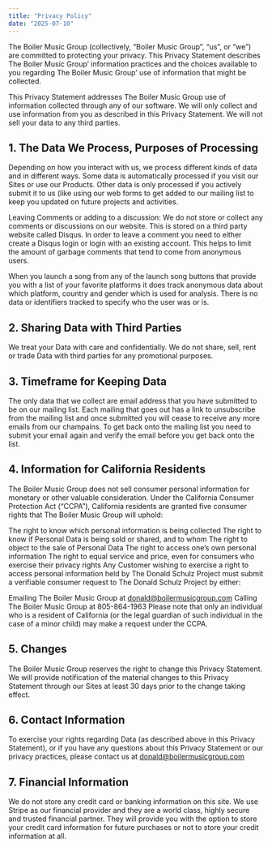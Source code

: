 ```yaml
---
title: "Privacy Policy"
date: "2025-07-10"
---
```


The Boiler Music Group (collectively, “Boiler Music Group”, “us”, or “we”) are committed to protecting your privacy. This Privacy Statement describes The Boiler Music Group’ information practices and the choices available to you regarding The Boiler Music Group’ use of information that might be collected.

This Privacy Statement addresses The Boiler Music Group use of information collected through any of our software. We will only collect and use information from you as described in this Privacy Statement. We will not sell your data to any third parties.

## 1. The Data We Process, Purposes of Processing
Depending on how you interact with us, we process different kinds of data and in different ways. Some data is automatically processed if you visit our Sites or use our Products. Other data is only processed if you actively submit it to us (like using our web forms to get added to our mailing list to keep you updated on future projects and activities.

Leaving Comments or adding to a discussion:
We do not store or collect any comments or discussions on our website. This is stored on a third party website called Disqus. In order to leave a comment you need to either create a Disqus login or login with an existing account. This helps to limit the amount of garbage comments that tend to come from anonymous users.

When you launch a song from any of the launch song buttons that provide you with a list of your favorite platforms it does track anonymous data about which platform, country and gender which is used for analysis. There is no data or identifiers tracked to specify who the user was or is.



## 2. Sharing Data with Third Parties
We treat your Data with care and confidentially. We do not share, sell, rent or trade Data with third parties for any promotional purposes.

## 3. Timeframe for Keeping Data
The only data that we collect are email address that you have submitted to be on our mailing list. Each mailing that goes out has a link to unsubscribe from the mailing list and once submitted you will cease to receive any more emails from our champains. To get back onto the mailing list you need to submit your email again and verify the email before you get back onto the list.

## 4. Information for California Residents
The Boiler Music Group does not sell consumer personal information for monetary or other valuable consideration.
Under the California Consumer Protection Act (“CCPA”), California residents are granted five consumer rights that The Boiler Music Group will uphold:

The right to know which personal information is being collected
The right to know if Personal Data is being sold or shared, and to whom
The right to object to the sale of Personal Data
The right to access one’s own personal information
The right to equal service and price, even for consumers who exercise their privacy rights
Any Customer wishing to exercise a right to access personal information held by The Donald Schulz Project must submit a verifiable consumer request to The Donald Schulz Project by either:

Emailing The Boiler Music Group at [donald@boilermusicgroup.com](mailto:donald@boilermusicgroup.com)
Calling The Boiler Music Group at 805-864-1963
Please note that only an individual who is a resident of California (or the legal guardian of such individual in the case of a minor child) may make a request under the CCPA.

## 5. Changes
The Boiler Music Group reserves the right to change this Privacy Statement. We will provide notification of the material changes to this Privacy Statement through our Sites at least 30 days prior to the change taking effect.

## 6. Contact Information
To exercise your rights regarding Data (as described above in this Privacy Statement), or if you have any questions about this Privacy Statement or our privacy practices, please contact us at [donald@boilermusicgroup.com](mailto:donald@boilermusicgroup.com)

## 7. Financial Information
We do not store any credit card or banking information on this site. We use Stripe as our financial provider and they are a world class, highly secure and trusted financial partner. They will provide you with the option to store your credit card information for future purchases or not to store your credit information at all.